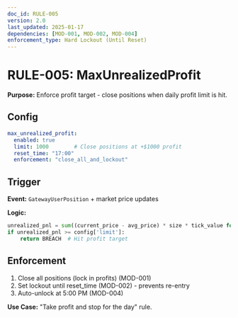 ```yaml
---
doc_id: RULE-005
version: 2.0
last_updated: 2025-01-17
dependencies: [MOD-001, MOD-002, MOD-004]
enforcement_type: Hard Lockout (Until Reset)
---
```


# RULE-005: MaxUnrealizedProfit

**Purpose:** Enforce profit target - close positions when daily profit limit is hit.

## Config
```yaml
max_unrealized_profit:
  enabled: true
  limit: 1000        # Close positions at +$1000 profit
  reset_time: "17:00"
  enforcement: "close_all_and_lockout"
```

## Trigger
**Event:** `GatewayUserPosition` + market price updates

**Logic:**
```python
unrealized_pnl = sum((current_price - avg_price) * size * tick_value for all positions)
if unrealized_pnl >= config['limit']:
    return BREACH  # Hit profit target
```

## Enforcement
1. Close all positions (lock in profits) (MOD-001)
2. Set lockout until reset_time (MOD-002) - prevents re-entry
3. Auto-unlock at 5:00 PM (MOD-004)

**Use Case:** "Take profit and stop for the day" rule.
